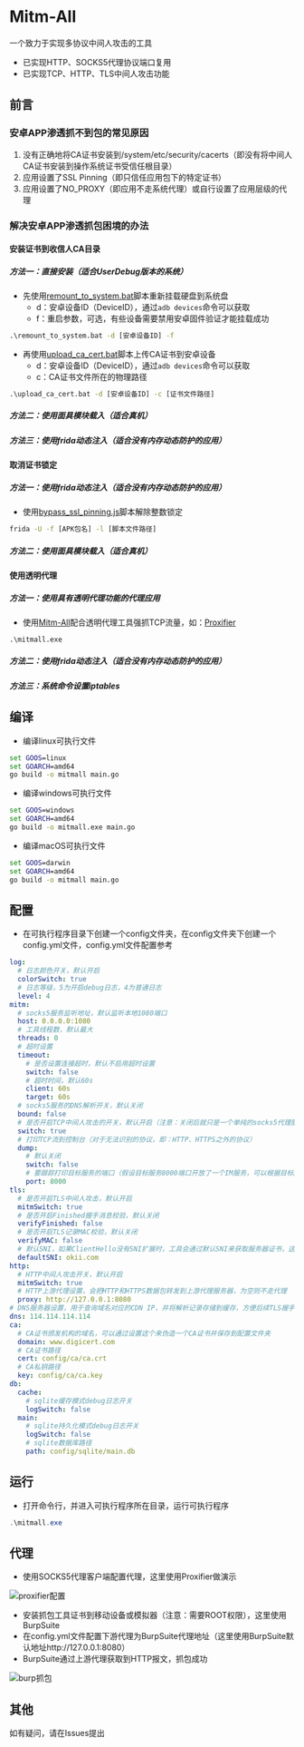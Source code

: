 # Mitm-All
一个致力于实现多协议中间人攻击的工具

- 已实现HTTP、SOCKS5代理协议端口复用
- 已实现TCP、HTTP、TLS中间人攻击功能

## 前言

### 安卓APP渗透抓不到包的常见原因

1. 没有正确地将CA证书安装到/system/etc/security/cacerts（即没有将中间人CA证书安装到操作系统证书受信任根目录）
2. 应用设置了SSL Pinning（即只信任应用包下的特定证书）
3. 应用设置了NO_PROXY（即应用不走系统代理）或自行设置了应用层级的代理

### 解决安卓APP渗透抓包困境的办法

#### 安装证书到收信人CA目录

##### 方法一：直接安装（适合UserDebug版本的系统）

- 先使用[remount_to_system.bat](https://github.com/vpxuser/Awesome-Script/blob/main/remount_to_system.bat)脚本重新挂载硬盘到系统盘
  - d：安卓设备ID（DeviceID），通过`adb devices`命令可以获取
  - f：重启参数，可选，有些设备需要禁用安卓固件验证才能挂载成功

```cmd
.\remount_to_system.bat -d [安卓设备ID] -f
```

- 再使用[upload_ca_cert.bat](https://github.com/vpxuser/Awesome-Script/blob/main/upload_ca_cert.bat)脚本上传CA证书到安卓设备
  - d：安卓设备ID（DeviceID），通过`adb devices`命令可以获取
  - c：CA证书文件所在的物理路径
  

```cmd
.\upload_ca_cert.bat -d [安卓设备ID] -c [证书文件路径]
```

##### 方法二：使用面具模块载入（适合真机）

##### 方法三：使用frida动态注入（适合没有内存动态防护的应用）

#### 取消证书锁定

##### 方法一：使用frida动态注入（适合没有内存动态防护的应用）

- 使用[bypass_ssl_pinning.js](https://github.com/vpxuser/Awesome-Script/blob/main/bypass_ssl_pinning.js)脚本解除整数锁定

```cmd
frida -U -f [APK包名] -l [脚本文件路径]
```

##### 方法二：使用面具模块载入（适合真机）

#### 使用透明代理

##### 方法一：使用具有透明代理功能的代理应用

- 使用[Mitm-All](https://github.com/vpxuser/Mitm-All)配合透明代理工具强抓TCP流量，如：[Proxifier](https://www.proxifier.com/download/#android-tab)

```cmd
.\mitmall.exe
```

##### 方法二：使用frida动态注入（适合没有内存动态防护的应用）

##### 方法三：系统命令设置iptables

## 编译

- 编译linux可执行文件

```cmd
set GOOS=linux
set GOARCH=amd64
go build -o mitmall main.go
```

- 编译windows可执行文件

```cmd
set GOOS=windows
set GOARCH=amd64
go build -o mitmall.exe main.go
```

- 编译macOS可执行文件

```cmd
set GOOS=darwin
set GOARCH=amd64
go build -o mitmall main.go
```

## 配置

- 在可执行程序目录下创建一个config文件夹，在config文件夹下创建一个config.yml文件，config.yml文件配置参考

```yaml
log:
  # 日志颜色开关，默认开启
  colorSwitch: true
  # 日志等级，5为开启debug日志，4为普通日志
  level: 4
mitm:
  # socks5服务监听地址，默认监听本地1080端口
  host: 0.0.0.0:1080
  # 工具线程数，默认最大
  threads: 0
  # 超时设置
  timeout:
    # 是否设置连接超时，默认不启用超时设置
    switch: false
    # 超时时间，默认60s
    client: 60s
    target: 60s
  # socks5服务的DNS解析开关，默认关闭
  bound: false
  # 是否开启TCP中间人攻击的开关，默认开启（注意：关闭后就只是一个单纯的socks5代理服务）
  switch: true
  # 打印TCP流到控制台（对于无法识别的协议，即：HTTP、HTTPS之外的协议）
  dump:
    # 默认关闭
    switch: false
    # 要跟踪打印目标服务的端口（假设目标服务8000端口开放了一个IM服务，可以根据目标服务端口打印TCP流信息）
    port: 8000
tls:
  # 是否开启TLS中间人攻击，默认开启
  mitmSwitch: true
  # 是否开启Finished握手消息校验，默认关闭
  verifyFinished: false
  # 是否开启TLS记录MAC校验，默认关闭
  verifyMAC: false
  # 默认SNI，如果ClientHello没有SNI扩展时，工具会通过默认SNI来获取服务器证书，这里必须配置！！！
  defaultSNI: okii.com
http:
  # HTTP中间人攻击开关，默认开启
  mitmSwitch: true
  # HTTP上游代理设置，会把HTTP和HTTPS数据包转发到上游代理服务器，为空则不走代理
  proxy: http://127.0.0.1:8080
# DNS服务器设置，用于查询域名对应的CDN IP，并将解析记录存储到缓存，方便后续TLS握手进行IP反查域名获取证书
dns: 114.114.114.114
ca:
  # CA证书颁发机构的域名，可以通过设置这个来伪造一个CA证书并保存到配置文件夹
  domain: www.digicert.com
  # CA证书路径
  cert: config/ca/ca.crt
  # CA私钥路径
  key: config/ca/ca.key
db:
  cache:
    # sqlite缓存模式debug日志开关
    logSwitch: false
  main:
    # sqlite持久化模式debug日志开关
    logSwitch: false
    # sqlite数据库路径
    path: config/sqlite/main.db
```

## 运行

- 打开命令行，并进入可执行程序所在目录，运行可执行程序

```powershell
.\mitmall.exe
```

## 代理

- 使用SOCKS5代理客户端配置代理，这里使用Proxifier做演示

![proxifier配置](./images/1.png)

- 安装抓包工具证书到移动设备或模拟器（注意：需要ROOT权限），这里使用BurpSuite
- 在config.yml文件配置下游代理为BurpSuite代理地址（这里使用BurpSuite默认地址http://127.0.0.1:8080）
- BurpSuite通过上游代理获取到HTTP报文，抓包成功

![burp抓包](./images/2.png)

## 其他

如有疑问，请在Issues提出
